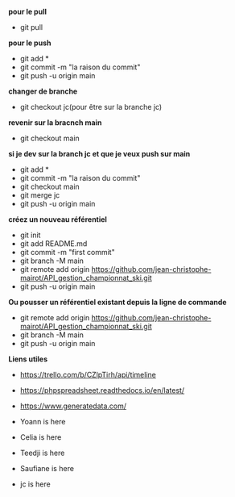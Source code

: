 **pour le pull**

- git pull

**pour le push**

- git add \*
- git commit -m "la raison du commit"
- git push -u origin main

**changer de branche**

- git checkout jc(pour être sur la branche jc)

**revenir sur la bracnch main**

- git checkout main

**si je dev sur la branch jc et que je veux push sur main**

- git add \*
- git commit -m "la raison du commit"
- git checkout main
- git merge jc
- git push -u origin main

**créez un nouveau référentiel**

- git init
- git add README.md
- git commit -m "first commit"
- git branch -M main
- git remote add origin https://github.com/jean-christophe-mairot/API_gestion_championnat_ski.git
- git push -u origin main

**Ou pousser un référentiel existant depuis la ligne de commande**

- git remote add origin https://github.com/jean-christophe-mairot/API_gestion_championnat_ski.git
- git branch -M main
- git push -u origin main

**Liens utiles**

- https://trello.com/b/CZlpTirh/api/timeline
- https://phpspreadsheet.readthedocs.io/en/latest/
- https://www.generatedata.com/

- Yoann is here
- Celia is here
- Teedji is here
- Saufiane is here
- jc is here
